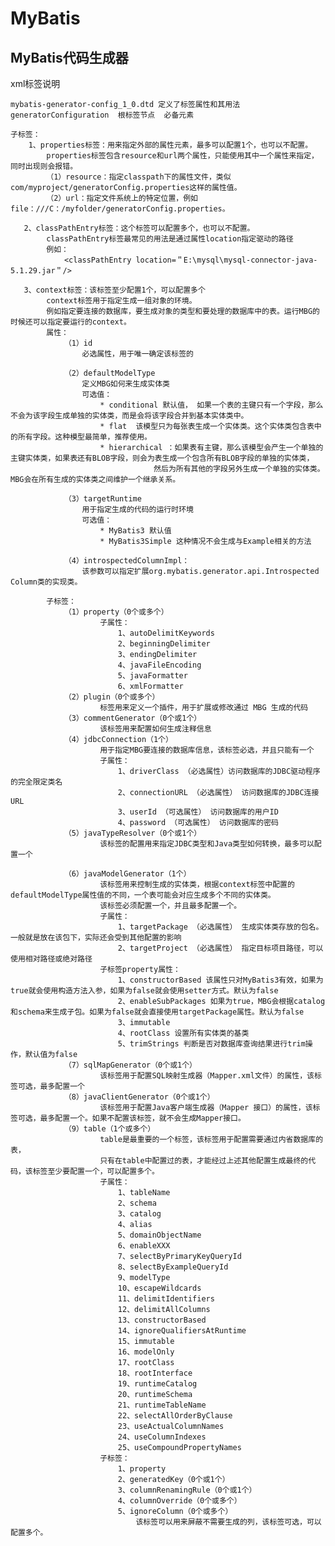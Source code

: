 # MyBatis

## MyBatis代码生成器

xml标签说明

    mybatis-generator-config_1_0.dtd 定义了标签属性和其用法
    generatorConfiguration  根标签节点  必备元素

    子标签：
        1、properties标签：用来指定外部的属性元素，最多可以配置1个，也可以不配置。
            properties标签包含resource和url两个属性，只能使用其中一个属性来指定，同时出现则会报错。
            （1）resource：指定classpath下的属性文件，类似com/myproject/generatorConfig.properties这样的属性值。
            （2）url：指定文件系统上的特定位置，例如file：///C：/myfolder/generatorConfig.properties。

       2、classPathEntry标签：这个标签可以配置多个，也可以不配置。
            classPathEntry标签最常见的用法是通过属性location指定驱动的路径
            例如：
                <classPathEntry location=＂E:\mysql\mysql-connector-java-5.1.29.jar＂/>

       3、context标签：该标签至少配置1个，可以配置多个
            context标签用于指定生成一组对象的环境。
            例如指定要连接的数据库，要生成对象的类型和要处理的数据库中的表。运行MBG的时候还可以指定要运行的context。
            属性：
                （1）id
                    必选属性，用于唯一确定该标签的

                （2）defaultModelType
                    定义MBG如何来生成实体类
                    可选值：
                        * conditional 默认值， 如果一个表的主键只有一个字段，那么不会为该字段生成单独的实体类，而是会将该字段合并到基本实体类中。
                        * flat  该模型只为每张表生成一个实体类。这个实体类包含表中的所有字段。这种模型最简单，推荐使用。
                        * hierarchical ：如果表有主键，那么该模型会产生一个单独的主键实体类，如果表还有BLOB字段，则会为表生成一个包含所有BLOB字段的单独的实体类，
                                    然后为所有其他的字段另外生成一个单独的实体类。MBG会在所有生成的实体类之间维护一个继承关系。

                （3）targetRuntime
                    用于指定生成的代码的运行时环境
                    可选值：
                        * MyBatis3 默认值
                        * MyBatis3Simple 这种情况不会生成与Example相关的方法

                （4）introspectedColumnImpl：
                    该参数可以指定扩展org.mybatis.generator.api.Introspected Column类的实现类。

            子标签：
                （1）property（0个或多个）
                        子属性：
                            1、autoDelimitKeywords
                            2、beginningDelimiter
                            3、endingDelimiter
                            4、javaFileEncoding
                            5、javaFormatter
                            6、xmlFormatter
                （2）plugin（0个或多个）
                        标签用来定义一个插件，用于扩展或修改通过 MBG 生成的代码
                （3）commentGenerator（0个或1个）
                        该标签用来配置如何生成注释信息
                （4）jdbcConnection（1个）
                        用于指定MBG要连接的数据库信息，该标签必选，并且只能有一个
                        子属性：
                            1、driverClass （必选属性）访问数据库的JDBC驱动程序的完全限定类名
                            2、connectionURL （必选属性） 访问数据库的JDBC连接URL
                            3、userId （可选属性） 访问数据库的用户ID
                            4、password （可选属性） 访问数据库的密码
                （5）javaTypeResolver（0个或1个）
                        该标签的配置用来指定JDBC类型和Java类型如何转换，最多可以配置一个

                （6）javaModelGenerator（1个）
                        该标签用来控制生成的实体类，根据context标签中配置的defaultModelType属性值的不同，一个表可能会对应生成多个不同的实体类。
                        该标签必须配置一个，并且最多配置一个。
                        子属性：
                            1、targetPackage （必选属性） 生成实体类存放的包名。一般就是放在该包下，实际还会受到其他配置的影响
                            2、targetProject （必选属性） 指定目标项目路径，可以使用相对路径或绝对路径
                        子标签property属性：
                            1、constructorBased 该属性只对MyBatis3有效，如果为true就会使用构造方法入参，如果为false就会使用setter方式。默认为false
                            2、enableSubPackages 如果为true，MBG会根据catalog和schema来生成子包。如果为false就会直接使用targetPackage属性。默认为false
                            3、immutable
                            4、rootClass 设置所有实体类的基类
                            5、trimStrings 判断是否对数据库查询结果进行trim操作，默认值为false
                （7）sqlMapGenerator（0个或1个）
                        该标签用于配置SQL映射生成器（Mapper.xml文件）的属性，该标签可选，最多配置一个
                （8）javaClientGenerator（0个或1个）
                        该标签用于配置Java客户端生成器（Mapper 接口）的属性，该标签可选，最多配置一个。如果不配置该标签，就不会生成Mapper接口。
                （9）table（1个或多个）
                        table是最重要的一个标签，该标签用于配置需要通过内省数据库的表，
                        只有在table中配置过的表，才能经过上述其他配置生成最终的代码，该标签至少要配置一个，可以配置多个。
                        子属性：
                            1、tableName
                            2、schema
                            3、catalog
                            4、alias
                            5、domainObjectName
                            6、enableXXX
                            7、selectByPrimaryKeyQueryId
                            8、selectByExampleQueryId
                            9、modelType
                            10、escapeWildcards
                            11、delimitIdentifiers
                            12、delimitAllColumns
                            13、constructorBased
                            14、ignoreQualifiersAtRuntime
                            15、immutable
                            16、modelOnly
                            17、rootClass
                            18、rootInterface
                            19、runtimeCatalog
                            20、runtimeSchema
                            21、runtimeTableName
                            22、selectAllOrderByClause
                            23、useActualColumnNames
                            24、useColumnIndexes
                            25、useCompoundPropertyNames
                        子标签：
                            1、property
                            2、generatedKey（0个或1个）
                            3、columnRenamingRule（0个或1个）
                            4、columnOverride（0个或多个）
                            5、ignoreColumn（0个或多个）
                                该标签可以用来屏蔽不需要生成的列，该标签可选，可以配置多个。